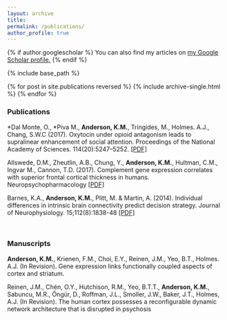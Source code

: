 ```yaml
---
layout: archive
title: 
permalink: /publications/
author_profile: true
---
```


{% if author.googlescholar %}
  You can also find my articles on <u><a href="{{author.googlescholar}}">my Google Scholar profile</a>.</u>
{% endif %}

{% include base_path %}

{% for post in site.publications reversed %}
  {% include archive-single.html %}
{% endfor %}

### Publications

*Dal Monte, O., *Piva M., **Anderson, K.M.**, Tringides, M., Holmes. A.J., Chang, S.W.C (2017). Oxytocin under opioid antagonism leads to supralinear enhancement of social attention. Proceedings of the National Academy of Sciences. 114(20):5247–5252. [[PDF]](https://github.com/kevmanderson/kevmanderson.github.io/blob/master/files/PNAS_2017_DalMonte.pdf)

Allswede, D.M., Zheutlin, A.B., Chung, Y., **Anderson, K.M.**, Hultman, C.M., Ingvar M., Cannon, T.D. (2017). Complement gene expression correlates with superior frontal cortical thickness in humans. Neuropsychopharmacology [[PDF]](https://github.com/kevmanderson/kevmanderson.github.io/blob/master/files/Neuropsychopharm_2017_Alswede.pdf)

Barnes, K.A., **Anderson, K.M.**, Plitt, M. & Martin, A. (2014). Individual differences in intrinsic brain connectivity predict decision strategy. Journal of Neurophysiology. 15;112(8):1838-48 [[PDF]](https://github.com/kevmanderson/kevmanderson.github.io/blob/master/files/JNeurophys_2014_Barnes.pdf)

<br />

### Manuscripts
**Anderson, K.M.**, Krienen, F.M., Choi, E.Y., Reinen, J.M., Yeo, B.T., Holmes. A.J. (In Revision). Gene expression links functionally coupled aspects of cortex and striatum.

Reinen, J.M., Chén, O.Y., Hutchison, R.M., Yeo, B.T.T., **Anderson, K.M.**, Sabuncu, M.R., Öngür, D., Roffman, J.L., Smoller, J.W., Baker, J.T., Holmes, A.J. (In Revision). The human cortex possesses a reconfigurable dynamic network architecture that is disrupted in psychosis



